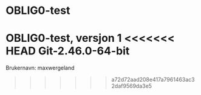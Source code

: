# OBLIG0-test

OBLIG0-test, versjon 1
<<<<<<< HEAD
Git-2.46.0-64-bit
=======
Brukernavn: maxwergeland
>>>>>>> a72d72aad208e417a7961463ac32daf9569da3e5
